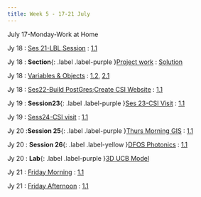 ```yaml
---
title: Week 5 - 17-21 July
---
```

July 17-Monday-Work at Home

Jy 18
: [Ses 21-LBL Session](/InfrastructureChat/lecture/ses21jy18tuam)
  : [1.1](#)

Jy 18
: **Section**{: .label .label-purple }[Project work]()
  : [Solution](#)

Jy 18
: [Variables & Objects](#)
  : [1.2](#), [2.1](#)

Jy 18
: [Ses22-Build PostGres;Create CSI Website](/InfrastructureChat/lecture/ses22jy18tupm)
  : [1.1](#)

Jy 19
: **Session23**{: .label .label-purple }[Ses 23-CSI Visit](/InfrastructureChat/lecture/ses23jy19wedam)
  : [1.1](#)

Jy 19
: [Sess24-CSI visit](/InfrastructureChat/lecture/ses24jy19wedpm)
  : [1.1](#)


Jy 20
:**Session 25**{: .label .label-purple }[Thurs Morning GIS](InfrastructureChat/lecture/ses25jy20tham)
  : [1.1](#)

Jy 20
: **Session 26**{: .label .label-yellow }[DFOS Photonics](/InfrastructureChat/lecture/ses26jy20thpm)
  : [1.1](#)

Jy 20
: **Lab**{: .label .label-purple }[3D UCB Model](https://drive.google.com/drive/folders/1CaSKnF1V0NdqQNpGc2nKFkrKnaJdAQ6p)

Jy 21
: [Friday Morning]()
  : [1.1](#)

Jy 21
: [Friday Afternoon]()
  : [1.1](#)
